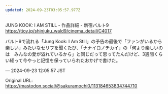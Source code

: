```yaml
---
updated: 2024-09-23T03:05:57.977Z
---
```


<p>JUNG KOOK: I AM STILL - 作品詳細 - 新宿バルト9<br /><a href="https://tjoy.jp/shinjuku_wald9/cinema_detail/C4017" target="_blank" rel="nofollow noopener noreferrer" translate="no"><span class="invisible">https://</span><span class="ellipsis">tjoy.jp/shinjuku_wald9/cinema_</span><span class="invisible">detail/C4017</span></a></p><p>バルト9で流れる「Jung Kook: I Am Still」の予告の最後で「ファンがいるから楽しい」みたいなセリフを聞くたび、「ナナイロノチカイ」の「何より楽しいのは　みんなの愛が溢れているから」と同じだって思ってたんだけど、3週間くらい経って今やっと記憶を保っていられたおかげで書けた。</p>

&mdash; 2024-09-23 12:05:57 JST

Original URL: https://mastodon.social/@sakuramochi0/113184653834744710
